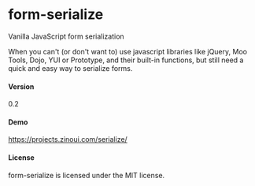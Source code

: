 # form-serialize

Vanilla JavaScript form serialization

When you can't (or don't want to) use javascript libraries like jQuery, Moo Tools, Dojo, YUI or Prototype, and their built-in functions, but still need a quick and easy way to serialize forms.

#### Version
0.2

#### Demo
https://projects.zinoui.com/serialize/

#### License
form-serialize is licensed under the MIT license.
